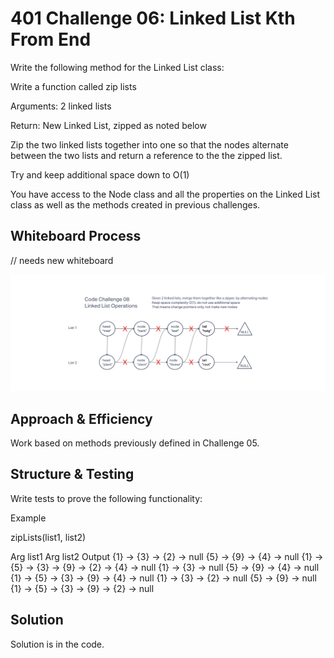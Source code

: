 # 401 Challenge 06: Linked List Kth From End

Write the following method for the Linked List class:

Write a function called zip lists

Arguments: 2 linked lists

Return: New Linked List, zipped as noted below

Zip the two linked lists together into one so that the nodes alternate between the two lists and return a reference to the the zipped list.

Try and keep additional space down to O(1)

You have access to the Node class and all the properties on the Linked List class as well as the methods created in previous challenges.

## Whiteboard Process

// needs new whiteboard

![whiteboard image](linked-list-zipper-whiteboard.png)

## Approach & Efficiency

Work based on methods previously defined in Challenge 05.

## Structure & Testing

Write tests to prove the following functionality:

Example

zipLists(list1, list2)

Arg list1	Arg list2	Output
{1} -> {3} -> {2} -> null	{5} -> {9} -> {4} -> null	{1} -> {5} -> {3} -> {9} -> {2} -> {4} -> null
{1} -> {3} -> null	{5} -> {9} -> {4} -> null	{1} -> {5} -> {3} -> {9} -> {4} -> null
{1} -> {3} -> {2} -> null	{5} -> {9} -> null	{1} -> {5} -> {3} -> {9} -> {2} -> null

## Solution

Solution is in the code.
